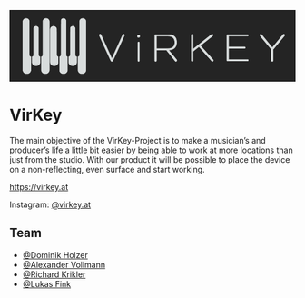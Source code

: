 <a href="https://virkey.at" align=center>
<p align=center>
<img src="https://raw.githubusercontent.com/Project-VirKey/.github/main/profile/Logo_v2.png?token=GHSAT0AAAAAABLSIPIPEEXXX5M7SF33QH2KY3BPYQA" alt="virkey.at">
</p>
</a>

# VirKey
The main objective of the VirKey-Project is to make a musician’s and producer’s life a little bit easier by being able to work at more locations than just from the studio. With our product it will be possible to place the device on a non-reflecting, even surface and start working.

https://virkey.at

Instagram: [@virkey.at](https://www.instagram.com/virkey.at)

## Team
- [@Dominik Holzer](https://github.com/WiseChoosely)
- [@Alexander Vollmann](https://github.com/avollmann)
- [@Richard Krikler](https://www.github.com/richardkrikler)
- [@Lukas Fink](https://github.com/lukifi1)
